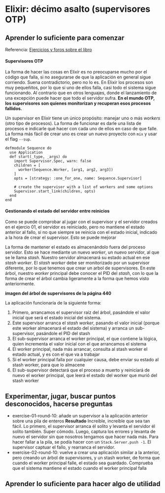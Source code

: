 # Elixir: décimo asalto (supervisores OTP)

## Aprender lo suficiente para comenzar

Referencia: [Ejercicios y foros sobre el libro](https://forums.pragprog.com/forums/322)

#### Supervisores OTP

La forma de hacer las cosas en Elixir es no preocuparse mucho por el código que falla, si no asegurarse de que la aplicación en general sigue corriendo. Suena contradictorio, pero no lo es. En Elixir los procesos son muy pequeñitos, por lo que si uno de ellos falla, casi todo el sistema sigue funcionando. Al contrario que en otros lenguajes, donde el lanzamiento de una excepción puede hacer que todo el servidor sufra. **En el mundo OTP, los supervisores son quienes monitorizan y recuperan esos procesos fallidos.**

Un supervisor en Elixir tiene un único propósito: manejar uno o más *workers* (otro tipo de procesos). La forma de funcionar es darle una lista de procesos e indicarle qué hacer con cada uno de ellos en caso de que falle. La forma más fácil de crear uno es crear un nuevo proyecto con `mix` y usar el flag `--sup`.

```
defmodule Sequence do
  use Application
  def start(_type, _args) do
    import Supervisor.Spec, warn: false
    children = [
      worker(Sequence.Worker, [arg1, arg2, arg3])
    ]
    opts = [strategy: :one_for_one, name: Sequence.Supervisor]

    # create the supervisor with a list of workers and some options
    Supervisor.start_link(children, opts)
  end
end
```

#### Gestionando el estado del servidor entre reinicios

Como se puede comprobar al jugar con el supervisor y el servidor creados en el ejercio 01, el servidor es reiniciado, pero no mantiene el estado anterior al fallo, si no que siempre se reinicia con el estado inicial, indicado a la hora de crear el supervisor. Esto se puede mejorar

La forma de mantener el estado es almacenándolo fuera del proceso servidor. Esto se hace mediante un nuevo *worker*, un nuevo servidor, al que se le llama *stash*. Nuestro servidor almacenará su estado actual en ese *stash worker*. El *stash worker* debe ser monitorizado por un supervisor diferente, por lo que tenemos que crear un arbol de supervisores. En este árbol, nuestro *worker* principal debe conocer el PID del *stash*, con lo que la forma de crear el árbol cambia ligeramente a la forma que hemos visto anteriormente.

**imagen del árbol de supervisores de la página 440**

La aplicación funcionaría de la siguiente forma:

1. Primero, arrancamos el supervisor raíz del árbol, pasándole el valor inicial que será el estado inicial del sistema.
2. Este supervisor arranca el *stash worker*, pasando el valor inicial (porque este worker almacenará el estado del sistema) y arranca un sub-supervisor, pasándole el PID del stash
3. El sub-supervisor arranca el worker principal, el que contiene la lógica, quien incrementa el valor inicial con el que arrancamos el sistema
4. El worker principal, nada más arrancar, consulta al stash worker el estado actual, y es con el que va a trabajar
5. Si el worker principal falla por cualquier causa, debe enviar su estado al stash worker, para que lo almacene
6. El sub-supervisor detectará que el proceso a muerto y reiniciará de nuevo el worker principal, que leerá el estado del worker que murió del stash worker

## Experimentar, jugar, buscar puntos desconocidos, hacerse preguntas

- exercise-01-round-10: añade un supervisor a la aplicación anterior sobre una pila de enteros **Resultado** Increíble, increíble que sea tan fácil. Lo primero, el supervisor arranca él solito y levanta el servidor él solito también. Super cómodo. Luego, captura los errores y levanta de nuevo el servidor sin que nosotros tengamos que hacer nada más. Para hacer fallar a la pila, se podía hacer con un `Stack.Server.push -1`. El supervisor captuar el fallo, y rearranca el servidor.
- exercise-02-round-10: vuelve a crear una aplicación similar a la anterior, pero creando un árbol de supervisores, y un stash worker, de forma que cuando el worker principal falle, el estado sea guardado. Comprueba que el sistema mantiene el estado cuando el worker principal falla

## Aprender lo suficiente para hacer algo de utilidad

